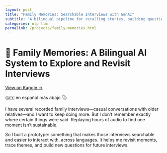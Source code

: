 ```yaml
---
layout: post
title: "Family Memories: Searchable Interviews with GenAI"
subtitle: "A bilingual pipeline for recalling stories, building questions, and exploring shared history"
categories: nlp llm
permalink: /projects/family-memories.html
---
```


# 🫶 Family Memories: A Bilingual AI System to Explore and Revisit Interviews  
[View on Kaggle →](https://www.kaggle.com/code/arturomp/family-memories)

(🇲🇽 en español más abajo 👇)

I have several recorded family interviews—casual conversations with older relatives—and I want to keep doing more. But I don’t remember exactly where certain things were said. Replaying hours of audio to find one moment isn’t sustainable.

So I built a prototype: something that makes those interviews searchable and easier to interact with, across languages. It helps me revisit moments, trace themes, and build new questions for future interviews.
